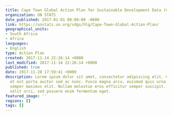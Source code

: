 ```yaml
---
title: Cape Town Global Action Plan for Sustainable Development Data (CTGAP)
organization: UN STATS
date_published: 2017-01-01 00:00:00 -0600
link: https://unstats.un.org/sdgs/hlg/Cape-Town-Global-Action-Plan/
geographical_units:
- South Africa
- Africa
languages:
- English
type: Action Plan
created: 2017-11-14 22:26:14 +0000
last_modified: 2017-11-14 22:26:14 +0000
published: true
date: 2017-11-28 17:59:41 +0000
description: Lorem ipsum dolor sit amet, consectetur adipiscing elit. Cras in nibh
  et est porta auctor sed ac nunc. Fusce magna arcu, euismod quis urna elementum,
  semper maximus elit. Nullam molestie eros efficitur semper suscipit. Curabitur eleifend
  velit orci, sed posuere enim fermentum eget.
featured_image: ''
regions: []
tags: []
---
```


